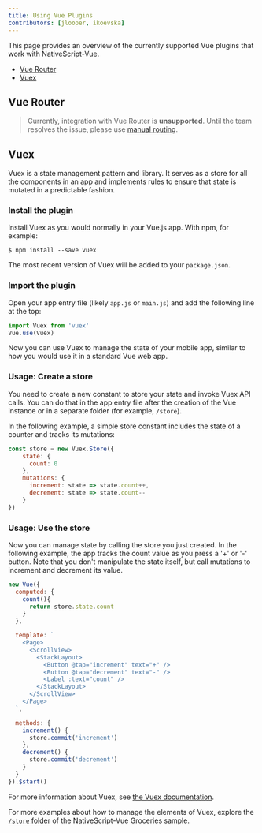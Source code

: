 ```yaml
---
title: Using Vue Plugins
contributors: [jlooper, ikoevska]
---
```


This page provides an overview of the currently supported Vue plugins that work with NativeScript-Vue.

* [Vue Router](#vue-router)
* [Vuex](#vuex)

## Vue Router

> Currently, integration with Vue Router is **unsupported**. Until the team resolves the issue, please use [manual routing](/en/docs/routing/manual-routing).

<!--
> Currently, integration with Vue Router is **experimental**. For more information, see [the Vue Router page](/en/docs/routing/vue-router/).

### Install and require the plugin

For detailed information about how to install the plugin and make it available in your NativeScript-Vue app, see [the Vue Router page](/en/docs/routing/vue-router/).

### Usage notes

The routing strategy on mobile is different than the routing strategy in the browser and the familiar Vue format of router links does not work with NativeScript-Vue.

Instead, you need to **change to a new route using the `route.push` method**. The following example shows how to use the `tap` event to change the route.

```HTML
<Button class="btn btn-primary" @tap="$router.push('/counter')">Counter</Button>
```

For detailed information about how to use the plugin in your NativeScript-Vue app, see [the Vue Router page](/en/docs/routing/vue-router/).
-->

## Vuex

Vuex is a state management pattern and library. It serves as a store for all the components in an app and implements rules to ensure that state is mutated in a predictable fashion.

### Install the plugin

Install Vuex as you would normally in your Vue.js app. With npm, for example:

```shell
$ npm install --save vuex
```

The most recent version of Vuex will be added to your `package.json`.

### Import the plugin

Open your app entry file (likely `app.js` or `main.js`) and add the following line at the top:

```js
import Vuex from 'vuex'
Vue.use(Vuex)
```

Now you can use Vuex to manage the state of your mobile app, similar to how you would use it in a standard Vue web app.

### Usage: Create a store

You need to create a new constant to store your state and invoke Vuex API calls. You can do that in the app entry file after the creation of the Vue instance or in a separate folder (for example, `/store`).

In the following example, a simple store constant includes the state of a counter and tracks its mutations:

```js
const store = new Vuex.Store({
    state: {
      count: 0
    },
    mutations: {
      increment: state => state.count++,
      decrement: state => state.count--
    }
})
```

### Usage: Use the store

Now you can manage state by calling the store you just created. In the following example, the app tracks the count value as you press a '+' or '-' button. Note that you don't manipulate the state itself, but call mutations to increment and decrement its value.

```js
new Vue({
  computed: {
    count(){
      return store.state.count
    }
  },

  template: `
    <Page>
      <ScrollView>
        <StackLayout>
          <Button @tap="increment" text="+" />
          <Button @tap="decrement" text="-" />
          <Label :text="count" />
        </StackLayout>
      </ScrollView>
    </Page>
  `,

  methods: {
    increment() {
      store.commit('increment')
    },
    decrement() {
      store.commit('decrement')
    }
  }
}).$start()
```

For more information about Vuex, see [the Vuex documentation](https://vuex.vuejs.org).

For more examples about how to manage the elements of Vuex, explore the [`/store` folder](https://github.com/tralves/groceries-ns-vue/tree/master/app/store/) of the NativeScript-Vue Groceries sample.
